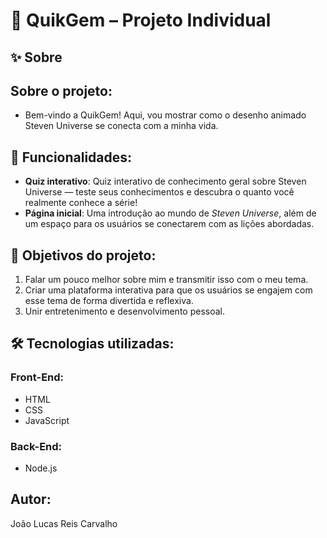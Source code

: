 # 🌟 QuikGem – Projeto Individual

## ✨ Sobre

## **Sobre o projeto:**

- Bem-vindo a QuikGem! Aqui, vou mostrar como o desenho animado Steven Universe se conecta com a minha vida. 

##  🧩 **Funcionalidades:**

- **Quiz interativo**: Quiz interativo de conhecimento geral sobre Steven Universe — teste seus conhecimentos e descubra o quanto você realmente conhece a série!
- **Página inicial**: Uma introdução ao mundo de *Steven Universe*, além de um espaço para os usuários se conectarem com as lições abordadas.

##  🎯 **Objetivos do projeto:**

1. Falar um pouco melhor sobre mim e transmitir isso com o meu tema.
2. Criar uma plataforma interativa para que os usuários se engajem com esse tema de forma divertida e reflexiva.
3. Unir entretenimento e desenvolvimento pessoal.

##  🛠️ **Tecnologias utilizadas:**

### **Front-End:**
- HTML
- CSS
- JavaScript

### **Back-End:**
- Node.js

## **Autor:**
João Lucas Reis Carvalho
